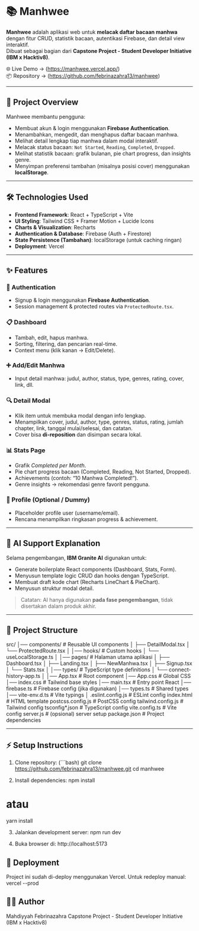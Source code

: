 # 📚 Manhwee

**Manhwee** adalah aplikasi web untuk **melacak daftar bacaan manhwa** dengan fitur CRUD, statistik bacaan, autentikasi Firebase, dan detail view interaktif.  
Dibuat sebagai bagian dari **Capstone Project - Student Developer Initiative (IBM x Hacktiv8)**.

🌐 Live Demo → (https://manhwee.vercel.app/)  
📦 Repository → (https://github.com/febrinazahra13/manhwee)

---

## 🚀 Project Overview

Manhwee membantu pengguna:
- Membuat akun & login menggunakan **Firebase Authentication**.  
- Menambahkan, mengedit, dan menghapus daftar bacaan manhwa.  
- Melihat detail lengkap tiap manhwa dalam modal interaktif.  
- Melacak status bacaan: `Not Started`, `Reading`, `Completed`, `Dropped`.  
- Melihat statistik bacaan: grafik bulanan, pie chart progress, dan insights genre.  
- Menyimpan preferensi tambahan (misalnya posisi cover) menggunakan **localStorage**.  

---

## 🛠️ Technologies Used

- **Frontend Framework**: React + TypeScript + Vite  
- **UI Styling**: Tailwind CSS + Framer Motion + Lucide Icons  
- **Charts & Visualization**: Recharts  
- **Authentication & Database**: Firebase (Auth + Firestore)  
- **State Persistence (Tambahan)**: localStorage (untuk caching ringan)  
- **Deployment**: Vercel  

---

## ✨ Features

### 🔑 Authentication
- Signup & login menggunakan **Firebase Authentication**.  
- Session management & protected routes via `ProtectedRoute.tsx`.  

### 📋 Dashboard
- Tambah, edit, hapus manhwa.  
- Sorting, filtering, dan pencarian real-time.  
- Context menu (klik kanan → Edit/Delete).  

### ➕ Add/Edit Manhwa
- Input detail manhwa: judul, author, status, type, genres, rating, cover, link, dll.  

### 🔍 Detail Modal
- Klik item untuk membuka modal dengan info lengkap.  
- Menampilkan cover, judul, author, type, genres, status, rating, jumlah chapter, link, tanggal mulai/selesai, dan catatan.  
- Cover bisa **di-reposition** dan disimpan secara lokal.  

### 📊 Stats Page
- Grafik *Completed per Month*.  
- Pie chart progress bacaan (Completed, Reading, Not Started, Dropped).  
- Achievements (contoh: “10 Manhwa Completed!”).  
- Genre insights → rekomendasi genre favorit pengguna.  

### 👤 Profile (Optional / Dummy)
- Placeholder profile user (username/email).  
- Rencana menampilkan ringkasan progress & achievement.  

---

## 🤖 AI Support Explanation

Selama pengembangan, **IBM Granite AI** digunakan untuk:

- Generate boilerplate React components (Dashboard, Stats, Form).  
- Menyusun template logic CRUD dan hooks dengan TypeScript.  
- Membuat draft kode chart (Recharts LineChart & PieChart).  
- Menyusun struktur modal detail.  

> Catatan: AI hanya digunakan **pada fase pengembangan**, tidak disertakan dalam produk akhir.

---

## 📂 Project Structure

src/
│── components/           # Reusable UI components
│   ├── DetailModal.tsx
│   └── ProtectedRoute.tsx
│
│── hooks/                # Custom hooks
│   └── useLocalStorage.ts
│
│── pages/                # Halaman utama aplikasi
│   ├── Dashboard.tsx
│   ├── Landing.tsx
│   ├── NewManhwa.tsx
│   ├── Signup.tsx
│   └── Stats.tsx
│
│── types/                # TypeScript type definitions
│   └── connect-history-app.ts
│
│── App.tsx               # Root component
│── App.css               # Global CSS
│── index.css             # Tailwind base styles
│── main.tsx              # Entry point React
│── firebase.ts           # Firebase config (jika digunakan)
│── types.ts              # Shared types
│── vite-env.d.ts         # Vite typings
│
.eslint.config.js         # ESLint config
index.html                # HTML template
postcss.config.js         # PostCSS config
tailwind.config.js        # Tailwind config
tsconfig*.json            # TypeScript config
vite.config.ts            # Vite config
server.js                 # (opsional) server setup
package.json              # Project dependencies


---

## ⚡ Setup Instructions

1. Clone repository:
(```bash)
git clone https://github.com/febrinazahra13/manhwee.git
cd manhwee

2. Install dependencies:
npm install
# atau
yarn install

3. Jalankan development server:
npm run dev

4. Buka browser di:
http://localhost:5173

## 📌 Deployment

Project ini sudah di-deploy menggunakan Vercel.
Untuk redeploy manual:
vercel --prod

## 🧑‍💻 Author
Mahdiyyah Febrinazahra
Capstone Project - Student Developer Initiative (IBM x Hacktiv8)